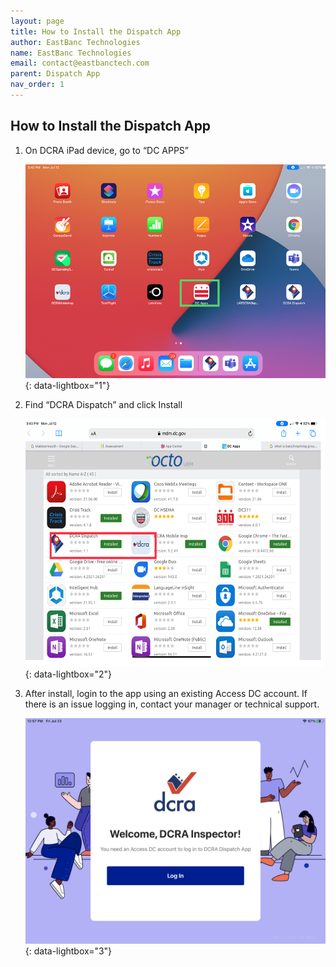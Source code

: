 ```yaml
---
layout: page
title: How to Install the Dispatch App
author: EastBanc Technologies
name: EastBanc Technologies
email: contact@eastbanctech.com
parent: Dispatch App
nav_order: 1
---
```


<section id="how-to-install-the-dispatch-app" markdown="1">

# How to Install the Dispatch App

1. On DCRA iPad device, go to “DC APPS”

    ![How to download -screenshot](../images/dispatch-app/da-download-and-install/how-to-install-the-dispatch-app1.png){: data-lightbox="1"}

2. Find “DCRA Dispatch” and click Install
    
    ![MicrosoftTeams-image -screenshot](../images/dispatch-app/da-download-and-install/how-to-install-the-dispatch-app2.png){: data-lightbox="2"}

3. After install, login to the app using an existing Access DC account. If there is an issue logging in, contact your manager or technical support.

    ![IMG_0CD1294A1B5A-1 -screenshot](../images/dispatch-app/da-download-and-install/how-to-install-the-dispatch-app3.jpeg){: data-lightbox="3"}


</section>
